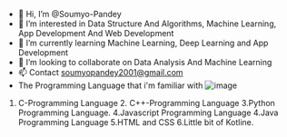- 👋 Hi, I’m @Soumyo-Pandey
- 👀 I’m interested in Data Structure And Algorithms, Machine Learning, App Development And Web Development
- 🌱 I’m currently learning Machine Learning, Deep Learning and App Development
- 💞️ I’m looking to collaborate on Data Analysis And Machine Learning
- 📫 Contact soumyopandey2001@gmail.com
- The Programming Language that i'm familiar with ![image](https://user-images.githubusercontent.com/70663140/131749520-735460fd-1f0f-4b0a-87d6-4d705255382d.png)


1. C-Programming Language 2. C++-Programming Language 3.Python Programming Language. 4.Javascript Programming Language 4.Java Programming Language 5.HTML and CSS 6.Little bit of Kotline.

<!---
Soumyo-Pandey/Soumyo-Pandey is a ✨ special ✨ repository because its `README.md` (this file) appears on your GitHub profile.
You can click the Preview link to take a look at your changes.
--->
